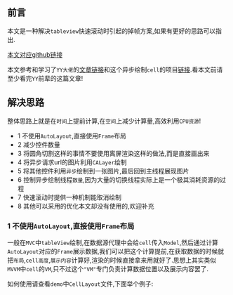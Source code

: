 ## 前言

本文是一种解决`tableview`快速滚动时引起的掉帧方案,如果有更好的思路可以指出.

[本文对应github链接](https://github.com/RPGLiker/RPGAsyncDrawCellDemo)

本文参考和学习了`YY大佬`的[文章链接](https://blog.ibireme.com/2015/11/12/smooth_user_interfaces_for_ios/)和这个异步绘制`cell`的项目[链接](https://github.com/johnil/VVeboTableViewDemo).看本文前请至少看完`YY`前辈的这篇文章!

## 解决思路

整体思路上就是在`时间`上提前计算,在`空间`上减少计算量,高效利用`CPU资源`!

- 1 不使用`AutoLayout`,直接使用`Frame`布局
- 2 减少控件数量
- 3 将圆角切割这样的事情不要使用离屏渲染这样的做法,而是直接画出来
- 4 将异步请求url的图片利用`CALayer`绘制
- 5 将其他控件利用`异步`绘制到一张图片,最后回到主线程展现图片
- 6 控制异步绘制线程`数量`,因为大量的切换线程实际上是一个极其消耗资源的过程
- 7 快速滚动时提供一种机制能取消绘制
- 8 其他可以采用的优化本文却没有使用的,欢迎补充

### 1 不使用`AutoLayout`,直接使用`Frame`布局

一般在`MVC`中`tableView`绘制,在数据源代理中会给`cell`传入`Model`,然后通过计算`AutoLayout`对应的`Frame`展示数据,我们可以把这个计算提前,在获取数据的时候就把`布局`,`cell高度`,`展示内容`计算好,渲染的时候直接拿来用就好了.思想上其实类似`MVVM`中`cell`的`VM`,只不过这个`"VM"`专门负责计算数据位置以及展示内容罢了.

如何使用请查看`demo`中`CellLayout`文件,下面举个例子:
